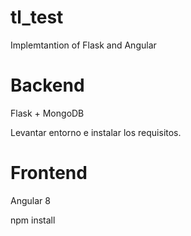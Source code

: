 # tl_test
Implemtantion of Flask and Angular

# Backend
Flask + MongoDB

Levantar entorno e instalar los requisitos.

# Frontend
Angular 8

npm install
